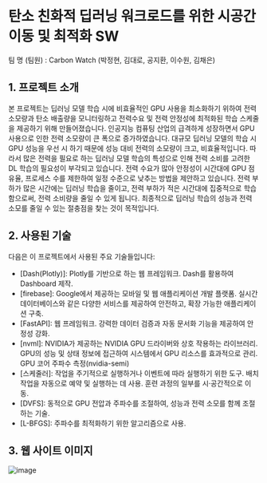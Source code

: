 # 탄소 친화적 딥러닝 워크로드를 위한 시공간 이동 및 최적화 SW
팀 명 (팀원) : Carbon Watch (박정현, 김대로, 공지환, 이수원, 김채은)

## 1. 프로젝트 소개
본 프로젝트는 딥러닝 모델 학습 시에 비효율적인 GPU 사용을 최소화하기 위하여 전력 소모량과 탄소 배출량을 모니터링하고 전력수요 및 전력 안정성에 최적화된 학습 스케줄을 제공하기 위해 만들어졌습니다. 
 인공지능 컴퓨팅 산업의 급격하게 성장하면서 GPU 사용으로 인한 전력 소모량이 큰 폭으로 증가하였습니다. 대규모 딥러닝 모델의 학습 시 GPU 성능을 우선 시 하기 때문에 성능 대비 전력의 소모량이 크고, 비효율적입니다. 따라서 많은 전력을 필요로 하는 딥러닝 모델 학습의 특성으로 인해 전력 소비를 고려한 DL 학습의 필요성이 부각되고 있습니다.
 전력 수요가 많아 안정성이 시간대에 GPU 점유율, 프로세스 수를 제한하여 일정 수준으로 낮추는 방법을 제안하고 있습니다. 전력 부하가 많은 시간에는 딥러닝 학습을 줄이고, 전력 부하가 적은 시간대에 집중적으로 학습함으로써, 전력 소비량을 줄일 수 있게 됩니다. 최종적으로 딥러닝 학습의 성능과 전력 소모를 줄일 수 있는 절충점을 찾는 것이 목적입니다.

## 2. 사용된 기술
다음은 이 프로젝트에서 사용된 주요 기술들입니다:
- [Dash(Plotly)]: Plotly를 기반으로 하는 웹 프레임워크. Dash를 활용하여 Dashboard 제작.
- [firebase]: Google에서 제공하는 모바일 및 웹 애플리케이션 개발 플랫폼. 실시간 데이터베이스와 같은 다양한 서비스를 제공하여 안전하고, 확장 가능한 애플리케이션 구축.
- [FastAPI]: 웹 프레임워크. 강력한 데이터 검증과 자동 문서화 기능을 제공하여 안정성 강화.
- [nvml]: NVIDIA가 제공하는 NVIDIA GPU 드라이버와 상호 작용하는 라이브러리. GPU의 성능 및 상태 정보에 접근하여 시스템에서 GPU 리소스를 효과적으로 관리. GPU 코어 주파수 측정(nvidia-semi)
- [스케줄러]: 작업을 주기적으로 실행하거나 이벤트에 따라 실행하기 위한 도구. 배치 작업을 자동으로 예약 및 실행하는 데 사용. 훈련 과정의 일부를 시·공간적으로 이동.
- [DVFS]: 동적으로 GPU 전압과 주파수를 조절하여, 성능과 전력 소모를 함께 조절하는 기술.
- [L-BFGS]: 주파수를 최적화하기 위한 알고리즘으로 사용.

## 3. 웹 사이트 이미지
 
![image](https://github.com/jhparkland/Carbon-friendly/assets/86312443/3c54b658-645f-4d75-ab94-e50cf8d72002)

